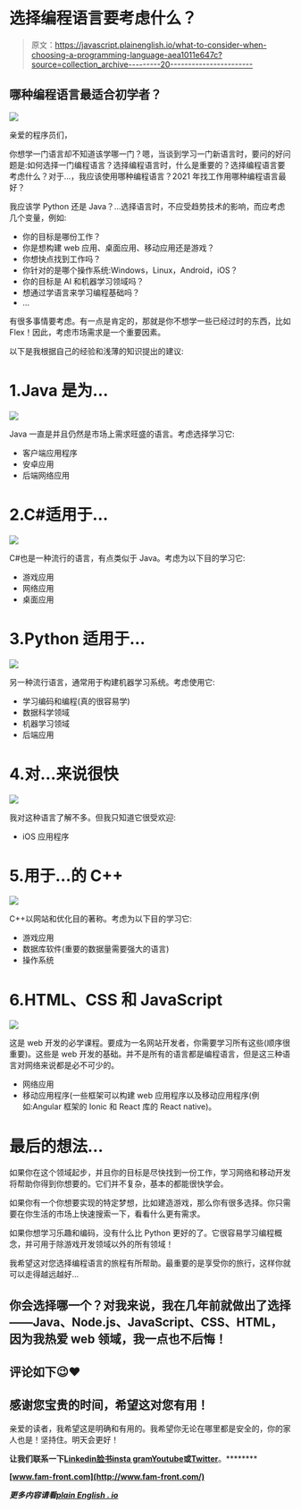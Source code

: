 # 选择编程语言要考虑什么？

> 原文：<https://javascript.plainenglish.io/what-to-consider-when-choosing-a-programming-language-aea1011e647c?source=collection_archive---------20----------------------->

## 哪种编程语言最适合初学者？

![](img/b10464e339f3c189cf037d15ba28c531.png)

亲爱的程序员们，

你想学一门语言却不知道该学哪一门？嗯，当谈到学习一门新语言时，要问的好问题是:如何选择一门编程语言？选择编程语言时，什么是重要的？选择编程语言要考虑什么？对于…，我应该使用哪种编程语言？2021 年找工作用哪种编程语言最好？

我应该学 Python 还是 Java？…选择语言时，不应受趋势技术的影响，而应考虑几个变量，例如:

*   你的目标是哪份工作？
*   你是想构建 web 应用、桌面应用、移动应用还是游戏？
*   你想快点找到工作吗？
*   你针对的是哪个操作系统:Windows，Linux，Android，iOS？
*   你的目标是 AI 和机器学习领域吗？
*   想通过学语言来学习编程基础吗？
*   …

有很多事情要考虑。有一点是肯定的，那就是你不想学一些已经过时的东西，比如 Flex！因此，考虑市场需求是一个重要因素。

以下是我根据自己的经验和浅薄的知识提出的建议:

# 1.Java 是为…

![](img/33093b7fa284e0a82b08a64daa177fc4.png)

Java 一直是并且仍然是市场上需求旺盛的语言。考虑选择学习它:

*   客户端应用程序
*   安卓应用
*   后端网络应用

# 2.C#适用于…

![](img/6cd5849d94c92ce43e84e6c82342a63f.png)

C#也是一种流行的语言，有点类似于 Java。考虑为以下目的学习它:

*   游戏应用
*   网络应用
*   桌面应用

# 3.Python 适用于…

![](img/557e856133a6adca07dc1e120bfb122d.png)

另一种流行语言，通常用于构建机器学习系统。考虑使用它:

*   学习编码和编程(真的很容易学)
*   数据科学领域
*   机器学习领域
*   后端应用

# 4.对…来说很快

![](img/4cfff5aec77def227f5174879d37d2b8.png)

我对这种语言了解不多。但我只知道它很受欢迎:

*   iOS 应用程序

# 5.用于…的 C++

![](img/68f52f65c052455e47306c2fd78d434e.png)

C++以网站和优化目的著称。考虑为以下目的学习它:

*   游戏应用
*   数据库软件(重要的数据量需要强大的语言)
*   操作系统

# 6.HTML、CSS 和 JavaScript

![](img/56a05a0f47bfeff3be0ed1f678942416.png)

这是 web 开发的必学课程。要成为一名网站开发者，你需要学习所有这些(顺序很重要)。这些是 web 开发的基础。并不是所有的语言都是编程语言，但是这三种语言对网络来说都是必不可少的。

*   网络应用
*   移动应用程序(一些框架可以构建 web 应用程序以及移动应用程序(例如:Angular 框架的 Ionic 和 React 库的 React native)。

# 最后的想法…

如果你在这个领域起步，并且你的目标是尽快找到一份工作，学习网络和移动开发将帮助你得到你想要的。它们并不复杂，基本的都能很快学会。

如果你有一个你想要实现的特定梦想，比如建造游戏，那么你有很多选择。你只需要在你生活的市场上快速搜索一下，看看什么更有需求。

如果你想学习乐趣和编码，没有什么比 Python 更好的了。它很容易学习编程概念，并可用于除游戏开发领域以外的所有领域！

我希望这对您选择编程语言的旅程有所帮助。最重要的是享受你的旅行，这样你就可以走得越远越好…

## 你会选择哪一个？对我来说，我在几年前就做出了选择——Java、Node.js、JavaScript、CSS、HTML，因为我热爱 web 领域，我一点也不后悔！

## 评论如下😉❤

## 感谢您宝贵的时间，希望这对您有用！

亲爱的读者，我希望这是明确和有用的。我希望你无论在哪里都是安全的，你的家人也是！坚持住。明天会更好！

**让我们联系一下**[**Linkedin**](https://www.linkedin.com/in/fatima-amzil-9031ba95/)**[**脸书**](https://www.facebook.com/The-Front-End-World)**[**insta gram**](https://www.instagram.com/the_frontend_world/)**[**Youtube**](https://www.youtube.com/channel/UCaxr-f9r6P1u7Y7SKFHi12g)**或**[**Twitter**](https://twitter.com/FatimaAMZIL9)**。********

****[www.fam-front.com](http://www.fam-front.com/)****

*****更多内容请看*[***plain English . io***](http://plainenglish.io/)****
